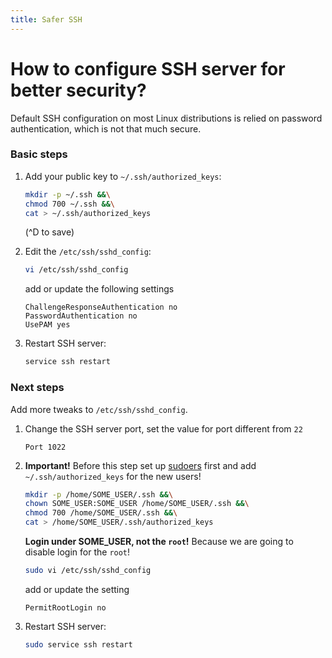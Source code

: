 ```yaml
---
title: Safer SSH
---
```


How to configure SSH server for better security?
================================================

Default SSH configuration on most Linux distributions is relied on password authentication, which is not that much secure.

### Basic steps

1. Add your public key to `~/.ssh/authorized_keys`:

    ```bash
    mkdir -p ~/.ssh &&\
    chmod 700 ~/.ssh &&\
    cat > ~/.ssh/authorized_keys
    ```

    (^D to save)

2. Edit the `/etc/ssh/sshd_config`:

    ```bash
    vi /etc/ssh/sshd_config
    ```

    add or update the following settings

    ```
    ChallengeResponseAuthentication no
    PasswordAuthentication no
    UsePAM yes
    ```

3. Restart SSH server:

    ```bash
    service ssh restart
    ```

### Next steps

Add more tweaks to `/etc/ssh/sshd_config`.

1. Change the SSH server port, set the value for port different from `22`

    ````
    Port 1022
    ````

2. **Important!** Before this step set up [sudoers](../sudoers/) first and add `~/.ssh/authorized_keys` for the new users!

    ```bash
    mkdir -p /home/SOME_USER/.ssh &&\
    chown SOME_USER:SOME_USER /home/SOME_USER/.ssh &&\
    chmod 700 /home/SOME_USER/.ssh &&\
    cat > /home/SOME_USER/.ssh/authorized_keys
    ```

    **Login under SOME_USER, not the `root`!** Because we are going to disable login for the `root`!

    ```bash
    sudo vi /etc/ssh/sshd_config
    ```

    add or update the setting

    ````
    PermitRootLogin no
    ````

3. Restart SSH server:

    ```bash
    sudo service ssh restart
    ```
